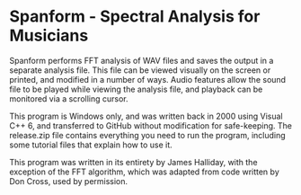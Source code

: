 Spanform - Spectral Analysis for Musicians
==========================================

Spanform performs FFT analysis of WAV files and saves the output in a separate analysis file. This file can be viewed visually on the screen or printed, and modified in a number of ways. Audio features allow the sound file to be played while viewing the
analysis file, and playback can be monitored via a scrolling cursor.

This program is Windows only, and was written back in 2000 using Visual C++ 6, and transferred to GitHub without modification for safe-keeping. The release.zip file contains everything you need to run the program, including some tutorial files that explain how to use it.

This program was written in its entirety by James Halliday, with the exception of the FFT algorithm, which was adapted from code 
written by Don Cross, used by permission.

